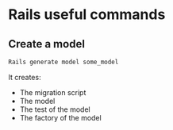 # Rails useful commands

## Create a model

```sh
Rails generate model some_model
```

It creates: 
- The migration script
- The model
- The test of the model
- The factory of the model
